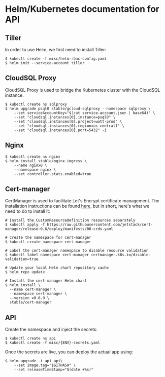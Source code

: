 # Helm/Kubernetes documentation for API

## Tiller

In order to use Helm, we first need to install Tiller:

```
$ kubectl create -f misc/helm-rbac-config.yaml
$ helm init --service-account tiller
```

## CloudSQL Proxy

CloudSQL Proxy is used to bridge the Kubernetes cluster with the CloudSQL instance.

```
$ kubectl create ns sqlproxy
$ helm upgrade psql0 stable/gcloud-sqlproxy --namespace sqlproxy \
    --set serviceAccountKey="$(cat service-account.json | base64)" \
    --set "cloudsql.instances[0].instance=psql0" \
    --set "cloudsql.instances[0].project=wott-prod" \
    --set "cloudsql.instances[0].region=us-central1" \
    --set "cloudsql.instances[0].port=5432" -i
```

## Nginx


```
$ kubectl create ns nginx
$ helm install stable/nginx-ingress \
    --name nginx0 \
    --namespace nginx \
    --set controller.stats.enabled=true
```

## Cert-manager

CertManager is used to facilitate Let's Encrypt certificate management. The installation instructions can be found [here](https://docs.cert-manager.io/en/latest/getting-started/install.html), but in short, here's what we need to do to install it:

```
# Install the CustomResourceDefinition resources separately
$ kubectl apply -f https://raw.githubusercontent.com/jetstack/cert-manager/release-0.6/deploy/manifests/00-crds.yaml

# Create the namespace for cert-manager
$ kubectl create namespace cert-manager

# Label the cert-manager namespace to disable resource validation
$ kubectl label namespace cert-manager certmanager.k8s.io/disable-validation=true

# Update your local Helm chart repository cache
$ helm repo update

# Install the cert-manager Helm chart
$ helm install \
  --name cert-manager \
  --namespace cert-manager \
  --version v0.6.0 \
  stable/cert-manager
```
## API

Create the namespace and inject the secrets:

```
$ kubectl create ns api
$ kubectl create -f misc/{ENV}-secrets.yaml
```

Once the secrets are live, you can deploy the actual app using:

```
$ helm upgrade -i api api\
    --set image.tag="$GITHASH" \
    --set releaseTimeStamp="$(date +%s)"
```
